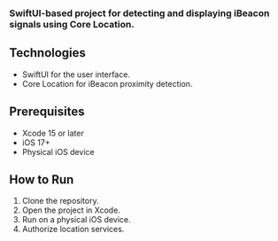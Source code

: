 ### SwiftUI-based project for detecting and displaying iBeacon signals using Core Location.

## Technologies
- SwiftUI for the user interface.
- Core Location for iBeacon proximity detection.

## Prerequisites
- Xcode 15 or later
- iOS 17+
- Physical iOS device

## How to Run
1. Clone the repository.
2. Open the project in Xcode.
3. Run on a physical iOS device.
4. Authorize location services.
